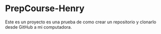 # PrepCourse-Henry
Este es un proyecto es una prueba de como crear un repositorio y clonarlo desde GitHub a mi computadora.